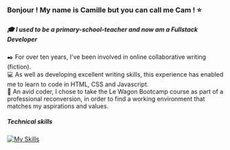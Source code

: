 <h3>Bonjour ! My name is Camille but you can call me Cam ! ⭐</h3>
<h5>🎓 I used to be a primary-school-teacher and now am a Fullstack Developer</h5>
✒️ For over ten years, I've been involved in online collaborative writing (fiction).<br>
💻 As well as developing excellent writing skills, this experience has enabled me to learn to code in HTML, CSS and Javascript.<br>
🚂 An avid coder, I chose to take the Le Wagon Bootcamp course as part of a professional reconversion, in order to find a working environment that matches my aspirations and values.<br>
<h5>Technical skills</h5>

[![My Skills](https://skillicons.dev/icons?i=sass,rails,ruby,html,postman,js,css,discord,bootstrap,heroku,github,postgres)](https://skillicons.dev)
